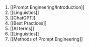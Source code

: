 
1.  [[Prompt Engineering/Introduction]]
2.  [[Linguistics]]
3. [[ChatGPT]]
4. [[Best Practices]]
5. [[AI terms]]
6. [[Linguistics]]
7. [[Methods of Prompt Engineering]]
